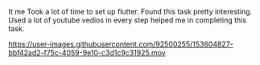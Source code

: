 
It me Took a lot of time to set up flutter.
Found this task pretty interesting.
Used a lot of youtube vedios in every step helped me in completing this task.



https://user-images.githubusercontent.com/92500255/153604827-bbf42ad2-f75c-4059-9e10-c3d1c9c31925.mov

